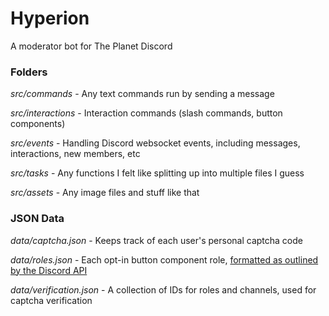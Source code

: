 # Hyperion
A moderator bot for The Planet Discord


### Folders
*src/commands* - Any text commands run by sending a message

*src/interactions* - Interaction commands (slash commands, button components)

*src/events* - Handling Discord websocket events, including messages, interactions, new members, etc

*src/tasks* - Any functions I felt like splitting up into multiple files I guess

*src/assets* - Any image files and stuff like that


### JSON Data
*data/captcha.json* - Keeps track of each user's personal captcha code

*data/roles.json* - Each opt-in button component role, [formatted as outlined by the Discord API](https://discord.com/developers/docs/interactions/message-components#actionrow "formatted as outlined by the Discord API")

*data/verification.json* - A collection of IDs for roles and channels, used for captcha verification
